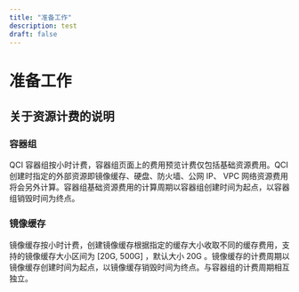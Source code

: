 ```yaml
---
title: "准备工作"
description: test
draft: false
---
```


# 准备工作

## 关于资源计费的说明

### 容器组

QCI 容器组按小时计费，容器组页面上的费用预览计费仅包括基础资源费用。QCI 创建时指定的外部资源即镜像缓存、硬盘、防火墙、公网 IP、 VPC 网络资源费用将会另外计算。容器组基础资源费用的计算周期以容器组创建时间为起点，以容器组销毁时间为终点。

### 镜像缓存

镜像缓存按小时计费，创建镜像缓存根据指定的缓存大小收取不同的缓存费用，支持的镜像缓存大小区间为 [20G, 500G] ，默认大小 20G 。镜像缓存的计费周期以镜像缓存创建时间为起点，以镜像缓存销毁时间为终点。与容器组的计费周期相互独立。
